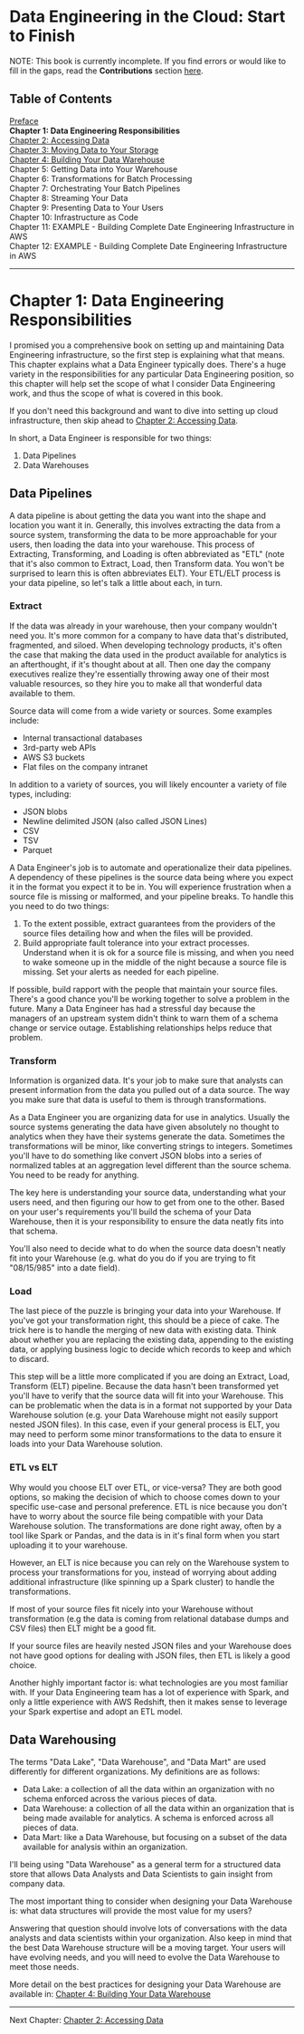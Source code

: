 # Data Engineering in the Cloud: Start to Finish

NOTE: This book is currently incomplete. If you find errors or would like to fill in the gaps, read the **Contributions** section [here](https://github.com/Nunie123/data_engineering_book).

## Table of Contents
[Preface](https://github.com/Nunie123/data_engineering_book) <br>
**Chapter 1: Data Engineering Responsibilities** <br>
[Chapter 2: Accessing Data](https://github.com/Nunie123/data_engineering_book/blob/master/ch_2_accessing_data.md)<br>
[Chapter 3: Moving Data to Your Storage](https://github.com/Nunie123/data_engineering_book/blob/master/ch_3_moving_data_to_storage.md)<br>
[Chapter 4: Building Your Data Warehouse](https://github.com/Nunie123/data_engineering_book/blob/master/ch_4_building_data_warehouse.md)<br>
Chapter 5: Getting Data into Your Warehouse<br>
Chapter 6: Transformations for Batch Processing<br>
Chapter 7: Orchestrating Your Batch Pipelines<br>
Chapter 8: Streaming Your Data<br>
Chapter 9: Presenting Data to Your Users<br>
Chapter 10: Infrastructure as Code<br>
Chapter 11: EXAMPLE - Building Complete Date Engineering Infrastructure in AWS<br>
Chapter 12: EXAMPLE - Building Complete Date Engineering Infrastructure in AWS

---

# Chapter 1: Data Engineering Responsibilities

I promised you a comprehensive book on setting up and maintaining Data Engineering infrastructure, so the first step is explaining what that means. This chapter explains what a Data Engineer typically does. There's a huge variety in the responsibilities for any particular Data Engineering position, so this chapter will help set the scope of what I consider Data Engineering work, and thus the scope of what is covered in this book.

If you don't need this background and want to dive into setting up cloud infrastructure, then skip ahead to [Chapter 2: Accessing Data](https://github.com/Nunie123/data_engineering_book/blob/master/ch_2_accessing_data.md).

In short, a Data Engineer is responsible for two things:
1. Data Pipelines
2. Data Warehouses

## Data Pipelines
A data pipeline is about getting the data you want into the shape and location you want it in. Generally, this involves extracting the data from a source system, transforming the data to be more approachable for your users, then loading the data into your warehouse. This process of Extracting, Transforming, and Loading is often abbreviated as "ETL" (note that it's also common to Extract, Load, then Transform data. You won't be surprised to learn this is often abbreviates ELT). Your ETL/ELT process is your data pipeline, so let's talk a little about each, in turn.

### Extract
If the data was already in your warehouse, then your company wouldn't need you. It's more common for a company to have data that's distributed, fragmented, and siloed. When developing technology products, it's often the case that making the data used in the product available for analytics is an afterthought, if it's thought about at all. Then one day the company executives realize they're essentially throwing away one of their most valuable resources, so they hire you to make all that wonderful data available to them.

Source data will come from a wide variety or sources. Some examples include:
* Internal transactional databases
* 3rd-party web APIs
* AWS S3 buckets
* Flat files on the company intranet

In addition to a variety of sources, you will likely encounter a variety of file types, including:
* JSON blobs
* Newline delimited JSON (also called JSON Lines)
* CSV
* TSV
* Parquet

A Data Engineer's job is to automate and operationalize their data pipelines. A dependency of these pipelines is the source data being where you expect it in the format you expect it to be in. You will experience frustration when a source file is missing or malformed, and your pipeline breaks. To handle this you need to do two things:
1. To the extent possible, extract guarantees from the providers of the source files detailing how and when the files will be provided.
2. Build appropriate fault tolerance into your extract processes. Understand when it is ok for a source file is missing, and when you need to wake someone up in the middle of the night because a source file is missing. Set your alerts as needed for each pipeline.

If possible, build rapport with the people that maintain your source files. There's a good chance you'll be working together to solve a problem in the future. Many a Data Engineer has had a stressful day because the managers of an upstream system didn't think to warn them of a schema change or service outage. Establishing relationships helps reduce that problem.

### Transform
Information is organized data. It's your job to make sure that analysts can present information from the data you pulled out of a data source. The way you make sure that data is useful to them is through transformations.

As a Data Engineer you are organizing data for use in analytics. Usually the source systems generating the data have given absolutely no thought to analytics when they have their systems generate the data. Sometimes the transformations will be minor, like converting strings to integers. Sometimes you'll have to do something like convert JSON blobs into a series of normalized tables at an aggregation level different than the source schema. You need to be ready for anything.

The key here is understanding your source data, understanding what your users need, and then figuring our how to get from one to the other. Based on your user's requirements you'll build the schema of your Data Warehouse, then it is your responsibility to ensure the data neatly fits into that schema.

You'll also need to decide what to do when the source data doesn't neatly fit into your Warehouse (e.g. what do you do if you are trying to fit "08/15/985" into a date field).

### Load
The last piece of the puzzle is bringing your data into your Warehouse. If you've got your transformation right, this should be a piece of cake. The trick here is to handle the merging of new data with existing data. Think about whether you are replacing the existing data, appending to the existing data, or applying business logic to decide which records to keep and which to discard.

This step will be a little more complicated if you are doing an Extract, Load, Transform (ELT) pipeline. Because the data hasn't been transformed yet you'll have to verify that the source data will fit into your Warehouse. This can be problematic when the data is in a format not supported by your Data Warehouse solution (e.g. your Data Warehouse might not easily support nested JSON files). In this case, even if your general process is ELT, you may need to perform some minor transformations to the data to ensure it loads into your Data Warehouse solution.

### ETL vs ELT
Why would you choose ELT over ETL, or vice-versa? They are both good options, so making the decision of which to choose comes down to your specific use-case and personal preference. ETL is nice because you don't have to worry about the source file being compatible with your Data Warehouse solution. The transformations are done right away, often by a tool like Spark or Pandas, and the data is in it's final form when you start uploading it to your warehouse.

However, an ELT is nice because you can rely on the Warehouse system to process your transformations for you, instead of worrying about adding additional infrastructure (like spinning up a Spark cluster) to handle the transformations.

If most of your source files fit nicely into your Warehouse without transformation (e.g the data is coming from relational database dumps and CSV files) then ELT might be a good fit.

If your source files are heavily nested JSON files and your Warehouse does not have good options for dealing with JSON files, then ETL is likely a good choice.

Another highly important factor is: what technologies are you most familiar with. If your Data Engineering team has a lot of experience with Spark, and only a little experience with AWS Redshift, then it makes sense to leverage your Spark expertise and adopt an ETL model.

## Data Warehousing
The terms "Data Lake", "Data Warehouse", and "Data Mart" are used differently for different organizations. My definitions are as follows:
* Data Lake: a collection of all the data within an organization with no schema enforced across the various pieces of data.
* Data Warehouse: a collection of all the data within an organization that is being made available for analytics. A schema is enforced across all pieces of data.
* Data Mart: like a Data Warehouse, but focusing on a subset of the data available for analysis within an organization.

I'll being using "Data Warehouse" as a general term for a structured data store that allows Data Analysts and Data Scientists to gain insight from company data.

The most important thing to consider when designing your Data Warehouse is: what data structures will provide the most value for my users?

Answering that question should involve lots of conversations with the data analysts and data scientists within your organization. Also keep in mind that the best Data Warehouse structure will be a moving target. Your users will have evolving needs, and you will need to evolve the Data Warehouse to meet those needs.

More detail on the best practices for designing your Data Warehouse are available in: [Chapter 4: Building Your Data Warehouse](https://github.com/Nunie123/data_engineering_book/blob/master/ch_4_building_data_warehouse.md)


---

Next Chapter: [Chapter 2: Accessing Data](https://github.com/Nunie123/data_engineering_book/blob/master/ch_2_accessing_data.md)